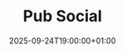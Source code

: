 ---
title: "Pub Social"
date: 2025-09-24T19:00:00+01:00
end_date: 2025-09-24T23:00:00+01:00
lng: "-1.1802960942711411"
lat: "52.94237515048315"
---